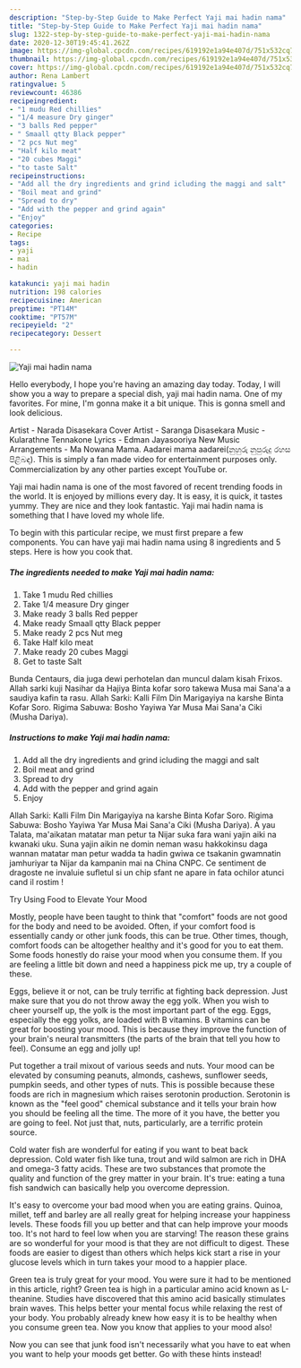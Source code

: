 ```yaml
---
description: "Step-by-Step Guide to Make Perfect Yaji mai hadin nama"
title: "Step-by-Step Guide to Make Perfect Yaji mai hadin nama"
slug: 1322-step-by-step-guide-to-make-perfect-yaji-mai-hadin-nama
date: 2020-12-30T19:45:41.262Z
image: https://img-global.cpcdn.com/recipes/619192e1a94e407d/751x532cq70/yaji-mai-hadin-nama-recipe-main-photo.jpg
thumbnail: https://img-global.cpcdn.com/recipes/619192e1a94e407d/751x532cq70/yaji-mai-hadin-nama-recipe-main-photo.jpg
cover: https://img-global.cpcdn.com/recipes/619192e1a94e407d/751x532cq70/yaji-mai-hadin-nama-recipe-main-photo.jpg
author: Rena Lambert
ratingvalue: 5
reviewcount: 46386
recipeingredient:
- "1 mudu Red chillies"
- "1/4 measure Dry ginger"
- "3 balls Red pepper"
- " Smaall qtty Black pepper"
- "2 pcs Nut meg"
- "Half kilo meat"
- "20 cubes Maggi"
- "to taste Salt"
recipeinstructions:
- "Add all the dry ingredients and grind icluding the maggi and salt"
- "Boil meat and grind"
- "Spread to dry"
- "Add with the pepper and grind again"
- "Enjoy"
categories:
- Recipe
tags:
- yaji
- mai
- hadin

katakunci: yaji mai hadin 
nutrition: 198 calories
recipecuisine: American
preptime: "PT14M"
cooktime: "PT57M"
recipeyield: "2"
recipecategory: Dessert

---
```



![Yaji mai hadin nama](https://img-global.cpcdn.com/recipes/619192e1a94e407d/751x532cq70/yaji-mai-hadin-nama-recipe-main-photo.jpg)

Hello everybody, I hope you're having an amazing day today. Today, I will show you a way to prepare a special dish, yaji mai hadin nama. One of my favorites. For mine, I'm gonna make it a bit unique. This is gonna smell and look delicious.

Artist - Narada Disasekara Cover Artist - Saranga Disasekara Music - Kularathne Tennakone Lyrics - Edman Jayasooriya New Music Arrangements - Ma Nowana Mama. Aadarei mama aadarei(නුහුරු නුපුරුදු රහස පිළිබඳ). This is simply a fan made video for entertainment purposes only. Commercialization by any other parties except YouTube or.

Yaji mai hadin nama is one of the most favored of recent trending foods in the world. It is enjoyed by millions every day. It is easy, it is quick, it tastes yummy. They are nice and they look fantastic. Yaji mai hadin nama is something that I have loved my whole life.


To begin with this particular recipe, we must first prepare a few components. You can have yaji mai hadin nama using 8 ingredients and 5 steps. Here is how you cook that.

<!--inarticleads1-->

##### The ingredients needed to make Yaji mai hadin nama:

1. Take 1 mudu Red chillies
1. Take 1/4 measure Dry ginger
1. Make ready 3 balls Red pepper
1. Make ready  Smaall qtty Black pepper
1. Make ready 2 pcs Nut meg
1. Take Half kilo meat
1. Make ready 20 cubes Maggi
1. Get to taste Salt


Bunda Centaurs, dia juga dewi perhotelan dan muncul dalam kisah Frixos. Allah sarki kuji Nasihar da Hajiya Binta kofar soro takewa Musa mai Sana&#39;a a saudiya kafin ta rasu. Allah Sarki: Kalli Film Din Marigayiya na karshe Binta Kofar Soro. Rigima Sabuwa: Bosho Yayiwa Yar Musa Mai Sana&#39;a Ciki (Musha Dariya). 

<!--inarticleads2-->

##### Instructions to make Yaji mai hadin nama:

1. Add all the dry ingredients and grind icluding the maggi and salt
1. Boil meat and grind
1. Spread to dry
1. Add with the pepper and grind again
1. Enjoy


Allah Sarki: Kalli Film Din Marigayiya na karshe Binta Kofar Soro. Rigima Sabuwa: Bosho Yayiwa Yar Musa Mai Sana&#39;a Ciki (Musha Dariya). A yau Talata, ma&#39;aikatan matatar man petur ta Nijar suka fara wani yajin aiki na kwanaki uku. Suna yajin aikin ne domin neman wasu hakkokinsu daga wannan matatar man petur wadda ta hadin gwiwa ce tsakanin gwamnatin jamhuriyar ta Nijar da kampanin mai na China CNPC. Ce sentiment de dragoste ne invaluie sufletul si un chip sfant ne apare in fata ochilor atunci cand il rostim ! 

Try Using Food to Elevate Your Mood


Mostly, people have been taught to think that "comfort" foods are not good for the body and need to be avoided. Often, if your comfort food is essentially candy or other junk foods, this can be true. Other times, though, comfort foods can be altogether healthy and it's good for you to eat them. Some foods honestly do raise your mood when you consume them. If you are feeling a little bit down and need a happiness pick me up, try a couple of these.

Eggs, believe it or not, can be truly terrific at fighting back depression. Just make sure that you do not throw away the egg yolk. When you wish to cheer yourself up, the yolk is the most important part of the egg. Eggs, especially the egg yolks, are loaded with B vitamins. B vitamins can be great for boosting your mood. This is because they improve the function of your brain's neural transmitters (the parts of the brain that tell you how to feel). Consume an egg and jolly up!

Put together a trail mixout of various seeds and nuts. Your mood can be elevated by consuming peanuts, almonds, cashews, sunflower seeds, pumpkin seeds, and other types of nuts. This is possible because these foods are rich in magnesium which raises serotonin production. Serotonin is known as the "feel good" chemical substance and it tells your brain how you should be feeling all the time. The more of it you have, the better you are going to feel. Not just that, nuts, particularly, are a terrific protein source.

Cold water fish are wonderful for eating if you want to beat back depression. Cold water fish like tuna, trout and wild salmon are rich in DHA and omega-3 fatty acids. These are two substances that promote the quality and function of the grey matter in your brain. It's true: eating a tuna fish sandwich can basically help you overcome depression. 

It's easy to overcome your bad mood when you are eating grains. Quinoa, millet, teff and barley are all really great for helping increase your happiness levels. These foods fill you up better and that can help improve your moods too. It's not hard to feel low when you are starving! The reason these grains are so wonderful for your mood is that they are not difficult to digest. These foods are easier to digest than others which helps kick start a rise in your glucose levels which in turn takes your mood to a happier place.

Green tea is truly great for your mood. You were sure it had to be mentioned in this article, right? Green tea is high in a particular amino acid known as L-theanine. Studies have discovered that this amino acid basically stimulates brain waves. This helps better your mental focus while relaxing the rest of your body. You probably already knew how easy it is to be healthy when you consume green tea. Now you know that applies to your mood also!

Now you can see that junk food isn't necessarily what you have to eat when you want to help your moods get better. Go  with  these hints  instead!


